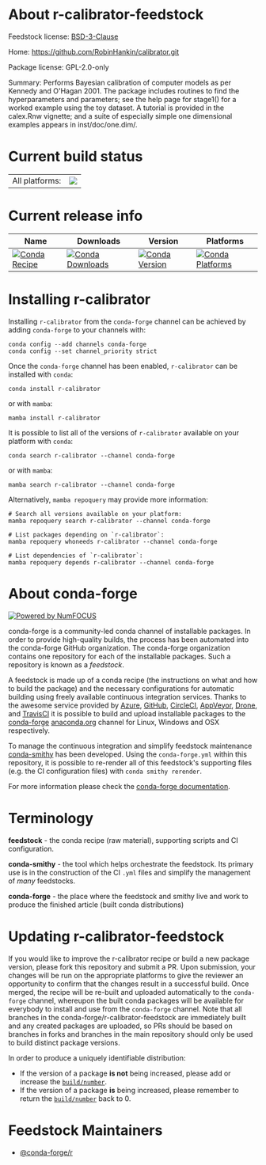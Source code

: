 About r-calibrator-feedstock
============================

Feedstock license: [BSD-3-Clause](https://github.com/conda-forge/r-calibrator-feedstock/blob/main/LICENSE.txt)

Home: https://github.com/RobinHankin/calibrator.git

Package license: GPL-2.0-only

Summary: Performs Bayesian calibration of computer models as per Kennedy and O'Hagan 2001.  The package includes routines to find the hyperparameters and parameters; see the help page for stage1() for a worked example using the toy dataset.  A tutorial is provided in the calex.Rnw vignette; and a suite of especially simple one dimensional examples appears in inst/doc/one.dim/.

Current build status
====================


<table><tr><td>All platforms:</td>
    <td>
      <a href="https://dev.azure.com/conda-forge/feedstock-builds/_build/latest?definitionId=15756&branchName=main">
        <img src="https://dev.azure.com/conda-forge/feedstock-builds/_apis/build/status/r-calibrator-feedstock?branchName=main">
      </a>
    </td>
  </tr>
</table>

Current release info
====================

| Name | Downloads | Version | Platforms |
| --- | --- | --- | --- |
| [![Conda Recipe](https://img.shields.io/badge/recipe-r--calibrator-green.svg)](https://anaconda.org/conda-forge/r-calibrator) | [![Conda Downloads](https://img.shields.io/conda/dn/conda-forge/r-calibrator.svg)](https://anaconda.org/conda-forge/r-calibrator) | [![Conda Version](https://img.shields.io/conda/vn/conda-forge/r-calibrator.svg)](https://anaconda.org/conda-forge/r-calibrator) | [![Conda Platforms](https://img.shields.io/conda/pn/conda-forge/r-calibrator.svg)](https://anaconda.org/conda-forge/r-calibrator) |

Installing r-calibrator
=======================

Installing `r-calibrator` from the `conda-forge` channel can be achieved by adding `conda-forge` to your channels with:

```
conda config --add channels conda-forge
conda config --set channel_priority strict
```

Once the `conda-forge` channel has been enabled, `r-calibrator` can be installed with `conda`:

```
conda install r-calibrator
```

or with `mamba`:

```
mamba install r-calibrator
```

It is possible to list all of the versions of `r-calibrator` available on your platform with `conda`:

```
conda search r-calibrator --channel conda-forge
```

or with `mamba`:

```
mamba search r-calibrator --channel conda-forge
```

Alternatively, `mamba repoquery` may provide more information:

```
# Search all versions available on your platform:
mamba repoquery search r-calibrator --channel conda-forge

# List packages depending on `r-calibrator`:
mamba repoquery whoneeds r-calibrator --channel conda-forge

# List dependencies of `r-calibrator`:
mamba repoquery depends r-calibrator --channel conda-forge
```


About conda-forge
=================

[![Powered by
NumFOCUS](https://img.shields.io/badge/powered%20by-NumFOCUS-orange.svg?style=flat&colorA=E1523D&colorB=007D8A)](https://numfocus.org)

conda-forge is a community-led conda channel of installable packages.
In order to provide high-quality builds, the process has been automated into the
conda-forge GitHub organization. The conda-forge organization contains one repository
for each of the installable packages. Such a repository is known as a *feedstock*.

A feedstock is made up of a conda recipe (the instructions on what and how to build
the package) and the necessary configurations for automatic building using freely
available continuous integration services. Thanks to the awesome service provided by
[Azure](https://azure.microsoft.com/en-us/services/devops/), [GitHub](https://github.com/),
[CircleCI](https://circleci.com/), [AppVeyor](https://www.appveyor.com/),
[Drone](https://cloud.drone.io/welcome), and [TravisCI](https://travis-ci.com/)
it is possible to build and upload installable packages to the
[conda-forge](https://anaconda.org/conda-forge) [anaconda.org](https://anaconda.org/)
channel for Linux, Windows and OSX respectively.

To manage the continuous integration and simplify feedstock maintenance
[conda-smithy](https://github.com/conda-forge/conda-smithy) has been developed.
Using the ``conda-forge.yml`` within this repository, it is possible to re-render all of
this feedstock's supporting files (e.g. the CI configuration files) with ``conda smithy rerender``.

For more information please check the [conda-forge documentation](https://conda-forge.org/docs/).

Terminology
===========

**feedstock** - the conda recipe (raw material), supporting scripts and CI configuration.

**conda-smithy** - the tool which helps orchestrate the feedstock.
                   Its primary use is in the construction of the CI ``.yml`` files
                   and simplify the management of *many* feedstocks.

**conda-forge** - the place where the feedstock and smithy live and work to
                  produce the finished article (built conda distributions)


Updating r-calibrator-feedstock
===============================

If you would like to improve the r-calibrator recipe or build a new
package version, please fork this repository and submit a PR. Upon submission,
your changes will be run on the appropriate platforms to give the reviewer an
opportunity to confirm that the changes result in a successful build. Once
merged, the recipe will be re-built and uploaded automatically to the
`conda-forge` channel, whereupon the built conda packages will be available for
everybody to install and use from the `conda-forge` channel.
Note that all branches in the conda-forge/r-calibrator-feedstock are
immediately built and any created packages are uploaded, so PRs should be based
on branches in forks and branches in the main repository should only be used to
build distinct package versions.

In order to produce a uniquely identifiable distribution:
 * If the version of a package **is not** being increased, please add or increase
   the [``build/number``](https://docs.conda.io/projects/conda-build/en/latest/resources/define-metadata.html#build-number-and-string).
 * If the version of a package **is** being increased, please remember to return
   the [``build/number``](https://docs.conda.io/projects/conda-build/en/latest/resources/define-metadata.html#build-number-and-string)
   back to 0.

Feedstock Maintainers
=====================

* [@conda-forge/r](https://github.com/orgs/conda-forge/teams/r/)

